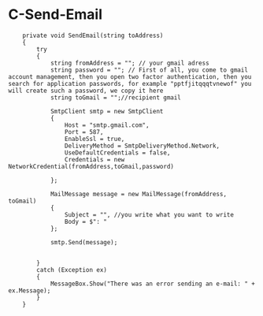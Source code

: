 # C-Send-Email
        private void SendEmail(string toAddress)
        {
            try
            {
                string fromAddress = ""; // your gmail adress
                string password = ""; // First of all, you come to gmail account management, then you open two factor authentication, then you search for application passwords, for example "pptfjitqqqtvnewof" you will create such a password, we copy it here
                string toGmail = "";//recipient gmail 

                SmtpClient smtp = new SmtpClient
                {
                    Host = "smtp.gmail.com",
                    Port = 587,
                    EnableSsl = true,
                    DeliveryMethod = SmtpDeliveryMethod.Network,
                    UseDefaultCredentials = false,
                    Credentials = new NetworkCredential(fromAddress,toGmail,password)

                };

                MailMessage message = new MailMessage(fromAddress, toGmail)
                {
                    Subject = "", //you write what you want to write
                    Body = $": "
                };

                smtp.Send(message);


            }
            catch (Exception ex)
            {
                MessageBox.Show("There was an error sending an e-mail: " + ex.Message);
            }
        }
